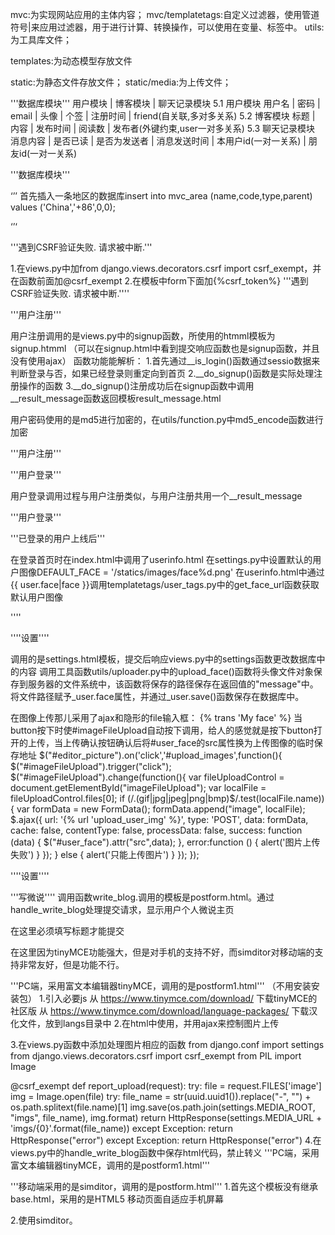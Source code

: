 

mvc:为实现网站应用的主体内容； mvc/templatetags:自定义过滤器，使用管道符号|来应用过滤器，用于进行计算、转换操作，可以使用在变量、标签中。 utils:为工具库文件；

templates:为动态模型存放文件

static:为静态文件存放文件； static/media:为上传文件；

'''数据库模块''' 用户模块 | 博客模块 | 聊天记录模块 5.1 用户模块 用户名 | 密码 | email | 头像 | 个签 | 注册时间 | friend(自关联,多对多关系) 5.2 博客模块 标题 | 内容 | 发布时间 | 阅读数 | 发布者(外键约束,user一对多关系) 5.3 聊天记录模块 消息内容 | 是否已读 | 是否为发送者 | 消息发送时间 | 本用户id(一对一关系) | 朋友id(一对一关系)

'''数据库模块'''

‘’’ 首先插入一条地区的数据库insert into mvc_area (name,code,type,parent) values ('China','+86',0,0);

‘’‘

'''遇到CSRF验证失败. 请求被中断.'''

1.在views.py中加from django.views.decorators.csrf import csrf_exempt，并在函数前面加@csrf_exempt 2.在模板中form下面加{%csrf_token%} '''遇到CSRF验证失败. 请求被中断.''''

'''用户注册'''

用户注册调用的是views.py中的signup函数，所使用的htmml模板为signup.htmml （可以在signup.html中看到提交响应函数也是signup函数，并且没有使用ajax） 函数功能能解析： 1.首先通过__is_login()函数通过sessio数据来判断登录与否，如果已经登录则重定向到首页 2.__do_signup()函数是实际处理注册操作的函数 3.__do_signup()注册成功后在signup函数中调用__result_message函数返回模板result_message.html

用户密码使用的是md5进行加密的，在utils/function.py中md5_encode函数进行加密

'''用户注册'''

'''用户登录'''

用户登录调用过程与用户注册类似，与用户注册共用一个__result_message

'''用户登录'''

'''已登录的用户上线后'''

在登录首页时在index.html中调用了userinfo.html 在settings.py中设置默认的用户图像DEFAULT_FACE = '/statics/images/face%d.png' 在userinfo.html中通过{{ user.face|face }}调用templatetags/user_tags.py中的get_face_url函数获取默认用户图像

''''

''''设置''''

调用的是settings.html模板，提交后响应views.py中的settings函数更改数据库中的内容 调用工具函数utils/uploader.py中的upload_face()函数将头像文件对象保存到服务器的文件系统中，该函数将保存的路径保存在返回值的"message"中。 将文件路径赋予_user.face属性，并通过_user.save()函数保存在数据库中。

在图像上传那儿采用了ajax和隐形的file输入框： {% trans 'My face' %} 当button按下时使#imageFileUpload自动按下调用，给人的感觉就是按下button打开的上传，当上传确认按钮确认后将#user_face的src属性换为上传图像的临时保存地址 $("#editor_picture").on('click','#upload_images',function(){ $("#imageFileUpload").trigger("click"); $("#imageFileUpload").change(function(){ var fileUploadControl = document.getElementById("imageFileUpload"); var localFile = fileUploadControl.files[0]; if (/.(gif|jpg|jpeg|png|bmp)$/.test(localFile.name)){ var formData = new FormData(); formData.append("image", localFile); $.ajax({ url: '{% url 'upload_user_img' %}', type: 'POST', data: formData, cache: false, contentType: false, processData: false, success: function (data) { $("#user_face").attr("src",data); }, error:function () { alert('图片上传失败') } }); } else { alert('只能上传图片') } }); });

''''设置''''

'''写微说'''' 调用函数write_blog.调用的模板是postform.html。通过handle_write_blog处理提交请求，显示用户个人微说主页

在这里必须填写标题才能提交

在这里因为tinyMCE功能强大，但是对手机的支持不好，而simditor对移动端的支持非常友好，但是功能不行。

'''PC端，采用富文本编辑器tinyMCE，调用的是postform1.html'''
（不用安装安装包）
1.引入必要js
从 https://www.tinymce.com/download/ 下载tinyMCE的社区版
从 https://www.tinymce.com/download/language-packages/ 下载汉化文件，放到langs目录中
2.在html中使用，并用ajax来控制图片上传
<script type="text/javascript" src='/static/js/tinymce.min.js'></script>
<script type="text/javascript">
    tinyMCE.init({
        selector: 'textarea',
        theme: "modern",
        plugins: "spellchecker,directionality,paste,image",
        file_browser_callback_types: 'image',
        file_picker_callback: function(callback, value, meta) {
            if (meta.filetype === 'image') {
                var fileUploadControl = document.getElementById("imageFileUpload");
                fileUploadControl.click();
                fileUploadControl.onchange = function () {
                    if (fileUploadControl.files.length > 0) {
                        var localFile = fileUploadControl.files[0];
                        if (/.(gif|jpg|jpeg|png|bmp)$/.test(localFile.name)){
                            var formData = new FormData();
                            formData.append("image", localFile);
                            $.ajax({
                                url: '{% url 'upload_img' %}',
                                type: 'POST',
                                data: formData,
                                cache: false,
                                contentType: false,
                                processData: false,
                                success: function (data) {
                                    callback(data, {alt: localFile.name});
                                },
                                error:function () {
                                    alert('图片上传失败')
                                }
                            });
                        }
                        else {
                            alert('只能上传图片')
                        }
                    } else {
                        alert('请选择图片上传')
                    }
                }
            }
        },
        convert_urls :false,
        language: "zh_CN",
        image_advtab: true,
        paste_data_images:true
    });
</script>
3.在views.py函数中添加处理图片相应的函数
from django.conf import settings
from django.views.decorators.csrf import csrf_exempt
from PIL import Image

@csrf_exempt
def report_upload(request):
    try:
        file = request.FILES['image']
        img = Image.open(file)
        try:
            file_name = str(uuid.uuid1()).replace("-", "") + os.path.splitext(file.name)[1]
            img.save(os.path.join(settings.MEDIA_ROOT, "imgs", file_name), img.format)
            return HttpResponse(settings.MEDIA_URL + 'imgs/{0}'.format(file_name))
        except Exception:
            return HttpResponse("error")
    except Exception:
        return HttpResponse("error")
4.在views.py中的handle_write_blog函数中保存html代码，禁止转义
'''PC端，采用富文本编辑器tinyMCE，调用的是postform1.html'''


'''移动端采用的是simditor，调用的是postform.html'''
1.首先这个模板没有继承base.html，采用的是HTML5 移动页面自适应手机屏幕
    <meta name="viewport" content="width=device-width,initial-scale=1.0, minimum-scale=1.0, maximum-scale=1.0, user-scalable=no"/>

2.使用simditor。
<link rel="stylesheet" type="text/css" href="/static/js/simditor-2.3.5/styles/simditor.css" />
<script type="text/javascript" src="/static/js/jquery-3.3.1.min.js"></script>
<script type="text/javascript" src="/static/js/simditor-2.3.5/scripts/module.js"></script>
<script type="text/javascript" src="/static/js/simditor-2.3.5/scripts/hotkeys.min.js">
</script><script type="text/javascript" src="/static/js/simditor-2.3.5/scripts/uploader.js">
</script><script type="text/javascript" src="/static/js/simditor-2.3.5/scripts/simditor.js"></script>
    <script>
        $(function() {

            var editor = new Simditor({
                    textarea: $('#editor_textarea'),
                    toolbarFloat: false,
                    upload:{
                    url:'/myadmin/upload/files', /* 注意myadmin前面的斜杠不能省掉，这是相对于根目录的*/
                        filekey:'upload_file', /* 相当于html标签里面的name值 */
                    },
            });
        });
    </script>

3.在urls.py中添加：
    url(r'^myadmin/upload/(?P<dir_name>)', views.upload_file),         # 处理富文本编辑起中的上传图像

4.在views.py中添加upload_file函数


'''移动端采用的是simditor，调用的是postform.html'''

'''写微说''''

'''通讯录'''

'''聊天'''

方法一:使用轮训方式 1.点击聊天调用views.friend_chat 查询数据库将和此朋友以往的聊天记录全部查询出来，返回聊天界面chat.html 2.在chat.html中使用ajax来响应发送消息按钮 将文本信息发送给后端views.handle_chatMessage保存信息，并将is_read字段设为0，表示未读消息 3.在chat.html中设置周期为0.5秒的定时器，每次都使用ajax请求views.handle_chatMessage是否有新的消息(is_read字段设为0表示新消息)

（未用）方法二:使用websocket建立长连接
1.调用views.friend_chat 2.采用的是channels技术,建立websocket长连接 ''' channels技术: 1.在settings.py中添加: INSTALLED_APPS = [ .... 'channels', ] .... # channels配置 ASGI_APPLICATION = 'tmitter.routing.application'
# Channels CHANNEL_LAYERS = { 'default': { 'BACKEND': 'channels_redis.core.RedisChannelLayer', 'CONFIG': { "hosts": [('127.0.0.1', 6379)], }, }, } 2.在根目录下建立routing.py,当有websocket连接进来时就调用它, 在这个文件下,是连接转到mvc.routing.py下 3.在mvc下建立routing.py,在这里当有连接进来时调用consumers.ChatConsumer 4.在mvc下建立consumers.py文件,并创建ChatConsumer类, 当有连接连接时自动调用类中的connect方法等等,都是自动调用的. ''' 3.在consumers.py中的receive函数中存储消息 text_data_json = json.loads(text_data) message = text_data_json['message'] _write_id = text_data_json['own'] _chatmessage = Chatmessage(message=message, write_id=_write_id, user_id=self._user_id, friend_id=self._friend_id) _chatmessage.save()
4.在每次打开聊天界面时加载聊天记录，在connect函数中调用read_mysql_chat_message函数 如何做到区分自己和朋友的聊天呢？ 我采用的是用messageall.write_id == int(self._user_id)即数据库中的write是不是现在的user，这就是为什么要建立一个write_id字段
5. # 问题如何解决未读消息呢 # 初始想法：连接时获取一个时间，结束时获取一个时间，上一次结束时间到这次连接时间段所有friend_id==self._user_id的为未读消息 # 所以需要建立一个模型专门存储最新的连接时间和结束时间

'''聊天'''

'''通讯录'''

'''搜索''' 点击head的伪输入框，调用searching函数，跳转到searching.html页面，提交后调用searching_handle函数。 (注意：在取名字时不能用handle_search来命名views函数) 如果输入框为空则返回搜索之前的页面。

'''搜索'''
